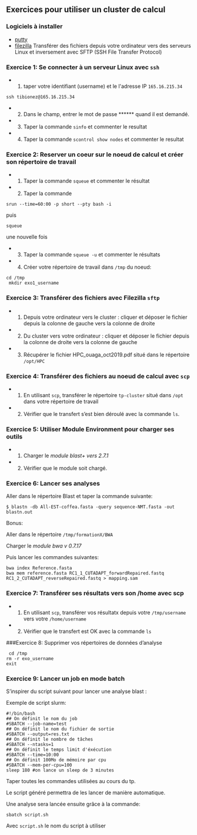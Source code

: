 ##  Exercices pour utiliser un cluster de calcul
### Logiciels à installer
* [putty](https://www.chiark.greenend.org.uk/~sgtatham/putty/latest.html)
* [filezilla](https://filezilla-project.org/)
Transférer des fichiers depuis votre ordinateur vers des serveurs Linux et inversement avec SFTP (SSH File Transfer Protocol)

### Exercice 1: Se connecter à un serveur Linux avec `ssh`
* 1. taper votre identifiant (username) et le l'adresse IP `165.16.215.34`
```
ssh tibionez@165.16.215.34
```
* 2. Dans le champ, entrer le mot de passe ****** quand il est demandé. 
* 3. Taper la commande `sinfo` et commenter le resultat
* 4. Taper la commande `scontrol show nodes` et commenter le resultat

### Exercice 2: Reserver un coeur sur le noeud de calcul et créer son répertoire de travail
* 1. Taper la commande `squeue` et commenter le résultat
* 2. Taper la commande
```
srun --time=60:00 -p short --pty bash -i
```
puis
```
squeue
```
une nouvelle fois

* 3. Taper la commande `squeue -u` et commenter le résultats
* 4. Créer votre répertoire de travail dans `/tmp` du noeud:
```
cd /tmp
 mkdir exo1_username
```

### Exercice 3: Transférer des fichiers avec Filezilla `sftp`

* 1. Depuis votre ordinateur vers le cluster : cliquer et déposer le fichier depuis la colonne de gauche vers la colonne de droite
* 2. Du cluster vers votre ordinateur : cliquer et déposer le fichier depuis la colonne de droite vers la colonne de gauche
* 3. Récupérer le fichier HPC_ouaga_oct2019.pdf situé dans le répertoire `/opt/HPC`

### Exercice 4: Transférer des fichiers au noeud de calcul avec `scp`

* 1. En utilisant `scp`, transférer le répertoire `tp-cluster` situé dans `/opt` dans votre répertoire de travail
* 2. Vérifier que le transfert s’est bien déroulé avec la commande `ls`.

### Exercice 5: Utiliser Module Environment pour charger ses outils
* 1. Charger le *module blast+ vers 2.7.1*
* 2. Vérifier que le module soit chargé.

### Exercice 6: Lancer ses analyses

Aller dans le répertoire Blast et taper la commande suivante:
```
$ blastn -db All-EST-coffea.fasta -query sequence-NMT.fasta -out blastn.out
```
Bonus:

Aller dans le répertoire `/tmp/formationX/BWA`

Charger le *module bwa v 0.7.17*

Puis lancer les commandes suivantes:
```
bwa index Reference.fasta
bwa mem reference.fasta RC1_1_CUTADAPT_forwardRepaired.fastq RC1_2_CUTADAPT_reverseRepaired.fastq > mapping.sam
```
### Exercice 7: Transférer ses résultats vers son /home avec scp

* 1. En utilisant `scp`, transférer vos résultatx depuis votre `/tmp/username` vers votre `/home/username`
* 2. Vérifier que le transfert est OK avec la commande `ls`

###Exercice 8: Supprimer vos répertoires de données d’analyse
```
 cd /tmp
rm -r exo_username
exit
```
### Exercice 9: Lancer un job en mode batch
S’inspirer du script suivant pour lancer une analyse blast :

Exemple de script slurm:
```
#!/bin/bash
## On définit le nom du job
#SBATCH --job-name=test
## On définit le nom du fichier de sortie
#SBATCH --output=res.txt
## On définit le nombre de tâches
#SBATCH --ntasks=1
## On définit le temps limit d'éxécution
#SBATCH --time=10:00
## On définit 100Mo de mémoire par cpu
#SBATCH --mem-per-cpu=100
sleep 180 #on lance un sleep de 3 minutes
```
Taper toutes les commandes utilisées au cours du tp.

Le script généré permettra de les lancer de manière automatique.

Une analyse sera lancée ensuite grâce à la commande:
```
sbatch script.sh
```
Avec `script.sh` le nom du script à utiliser
